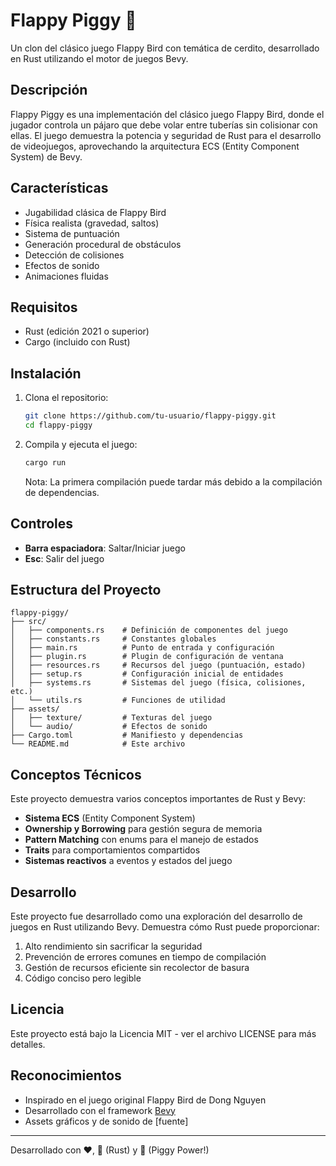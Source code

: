# Flappy Piggy 🐷

Un clon del clásico juego Flappy Bird con temática de cerdito, desarrollado en Rust utilizando el motor de juegos Bevy.



## Descripción

Flappy Piggy es una implementación del clásico juego Flappy Bird, donde el jugador controla un pájaro que debe volar entre tuberías sin colisionar con ellas. El juego demuestra la potencia y seguridad de Rust para el desarrollo de videojuegos, aprovechando la arquitectura ECS (Entity Component System) de Bevy.

## Características

- Jugabilidad clásica de Flappy Bird
- Física realista (gravedad, saltos)
- Sistema de puntuación
- Generación procedural de obstáculos
- Detección de colisiones
- Efectos de sonido
- Animaciones fluidas

## Requisitos

- Rust (edición 2021 o superior)
- Cargo (incluido con Rust)

## Instalación

1. Clona el repositorio:
   ```bash
   git clone https://github.com/tu-usuario/flappy-piggy.git
   cd flappy-piggy
   ```

2. Compila y ejecuta el juego:
   ```bash
   cargo run
   ```

   Nota: La primera compilación puede tardar más debido a la compilación de dependencias.

## Controles

- **Barra espaciadora**: Saltar/Iniciar juego
- **Esc**: Salir del juego

## Estructura del Proyecto

```
flappy-piggy/
├── src/
│   ├── components.rs    # Definición de componentes del juego
│   ├── constants.rs     # Constantes globales
│   ├── main.rs          # Punto de entrada y configuración
│   ├── plugin.rs        # Plugin de configuración de ventana
│   ├── resources.rs     # Recursos del juego (puntuación, estado)
│   ├── setup.rs         # Configuración inicial de entidades
│   ├── systems.rs       # Sistemas del juego (física, colisiones, etc.)
│   └── utils.rs         # Funciones de utilidad
├── assets/
│   ├── texture/         # Texturas del juego
│   └── audio/           # Efectos de sonido
├── Cargo.toml           # Manifiesto y dependencias
└── README.md            # Este archivo
```

## Conceptos Técnicos

Este proyecto demuestra varios conceptos importantes de Rust y Bevy:

- **Sistema ECS** (Entity Component System)
- **Ownership y Borrowing** para gestión segura de memoria
- **Pattern Matching** con enums para el manejo de estados
- **Traits** para comportamientos compartidos
- **Sistemas reactivos** a eventos y estados del juego

## Desarrollo

Este proyecto fue desarrollado como una exploración del desarrollo de juegos en Rust utilizando Bevy. Demuestra cómo Rust puede proporcionar:

1. Alto rendimiento sin sacrificar la seguridad
2. Prevención de errores comunes en tiempo de compilación
3. Gestión de recursos eficiente sin recolector de basura
4. Código conciso pero legible

## Licencia

Este proyecto está bajo la Licencia MIT - ver el archivo LICENSE para más detalles.

## Reconocimientos

- Inspirado en el juego original Flappy Bird de Dong Nguyen
- Desarrollado con el framework [Bevy](https://bevyengine.org/)
- Assets gráficos y de sonido de [fuente]

---

Desarrollado con ❤️, 🦀 (Rust) y 🐷 (Piggy Power!)
